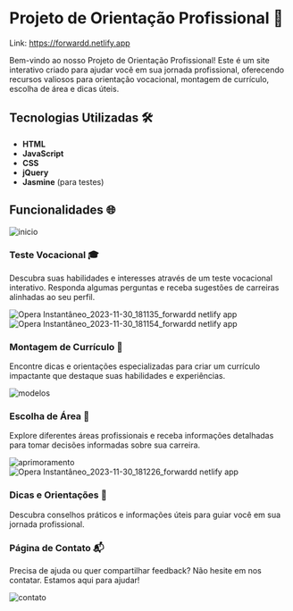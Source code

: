 # Projeto de Orientação Profissional 🚀
 Link: https://forwardd.netlify.app

Bem-vindo ao nosso Projeto de Orientação Profissional! Este é um site interativo criado para ajudar você em sua jornada profissional, oferecendo recursos valiosos para orientação vocacional, montagem de currículo, escolha de área e dicas úteis.

## Tecnologias Utilizadas 🛠️

- **HTML**
- **JavaScript**
- **CSS**
- **jQuery**
- **Jasmine** (para testes)

## Funcionalidades 🌐
![inicio](https://github.com/DaviHuene/Forward/assets/134159546/f1db0447-cf1d-4716-9328-0c1d34287306)


### Teste Vocacional 🎓
Descubra suas habilidades e interesses através de um teste vocacional interativo. Responda algumas perguntas e receba sugestões de carreiras alinhadas ao seu perfil.

![Opera Instantâneo_2023-11-30_181135_forwardd netlify app](https://github.com/DaviHuene/Forward/assets/134159546/2e731b97-bbe2-434b-9e07-267d569417e6)
![Opera Instantâneo_2023-11-30_181154_forwardd netlify app](https://github.com/DaviHuene/Forward/assets/134159546/81a50c8b-99b5-4410-9020-a5ab20ed4857)

### Montagem de Currículo 📄
Encontre dicas e orientações especializadas para criar um currículo impactante que destaque suas habilidades e experiências.

![modelos](https://github.com/DaviHuene/Forward/assets/134159546/d1d9f439-ff53-417e-9590-fd4a415e0da6)


### Escolha de Área 🚀
Explore diferentes áreas profissionais e receba informações detalhadas para tomar decisões informadas sobre sua carreira.

![aprimoramento](https://github.com/DaviHuene/Forward/assets/134159546/d3fe85e1-c667-4beb-b7fa-8a77dbd18b85)
![Opera Instantâneo_2023-11-30_181226_forwardd netlify app](https://github.com/DaviHuene/Forward/assets/134159546/7e2448ee-c14f-4b03-b2a9-1f815a4226f6)

### Dicas e Orientações 🚀
Descubra conselhos práticos e informações úteis para guiar você em sua jornada profissional.

### Página de Contato 📬
Precisa de ajuda ou quer compartilhar feedback? Não hesite em nos contatar. Estamos aqui para ajudar!

![contato](https://github.com/DaviHuene/Forward/assets/134159546/dc88b357-db5b-4bf6-b3f4-1ae6dc73d55f)

